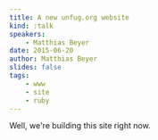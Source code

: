 ```yaml
---
title: A new unfug.org website
kind: :talk
speakers:
    - Matthias Beyer
date: 2015-06-20
author: Matthias Beyer
slides: false
tags:
    - www
    - site
    - ruby
---
```



Well, we're building this site right now.
